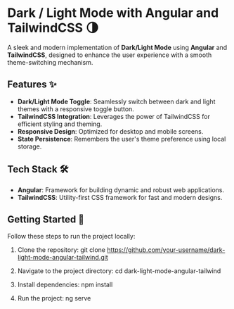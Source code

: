 
# Dark / Light Mode with Angular and TailwindCSS 🌗

A sleek and modern implementation of **Dark/Light Mode** using **Angular** and **TailwindCSS**, designed to enhance the user experience with a smooth theme-switching mechanism.

## Features ✨

- **Dark/Light Mode Toggle**: Seamlessly switch between dark and light themes with a responsive toggle button.
- **TailwindCSS Integration**: Leverages the power of TailwindCSS for efficient styling and theming.
- **Responsive Design**: Optimized for desktop and mobile screens.
- **State Persistence**: Remembers the user's theme preference using local storage.

## Tech Stack 🛠️

- **Angular**: Framework for building dynamic and robust web applications.
- **TailwindCSS**: Utility-first CSS framework for fast and modern designs.

## Getting Started 🚀

Follow these steps to run the project locally:

1. Clone the repository:
   git clone https://github.com/your-username/dark-light-mode-angular-tailwind.git

2. Navigate to the project directory:
   cd dark-light-mode-angular-tailwind

3. Install dependencies:
   npm install

4. Run the project:
   ng serve



